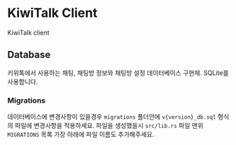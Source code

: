# KiwiTalk Client
KiwiTalk client

## Database
키위톡에서 사용하는 채팅, 채팅방 정보와 채팅방 설정 데이터베이스 구현체. SQLite를 사용합니다.

### Migrations
데이터베이스에 변경사항이 있을경우 `migrations` 폴더안에 `v{version}_db.sql` 형식의 파일에 변경사항을 적용하세요. 파일을 생성했을시 `src/lib.rs` 파일 맨위 `MIGRATIONS` 목록 가장 아래에 파일 이름도 추가해주세요.
